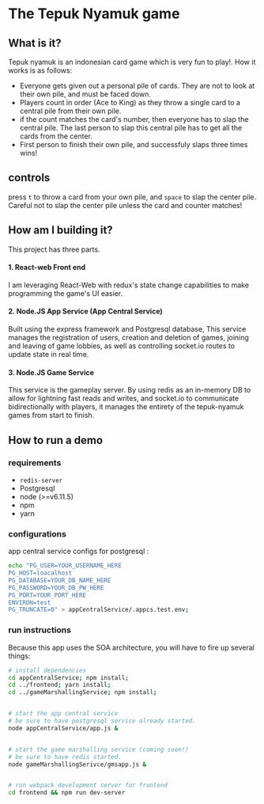 # The Tepuk Nyamuk game

## What is it?

Tepuk nyamuk is an indonesian card game which is very fun to play!. How it works is as follows:
* Everyone gets given out a personal pile of cards. They are not to look at their own pile, and must be faced down.
* Players count in order (Ace to King) as they throw a single card to a central pile from their own pile.
* if the count matches the card's number, then everyone has to slap the central pile. The last person to slap this central pile has to get all the cards from the center.
* First person to finish their own pile, and successfuly slaps three times wins!


## controls

press `t` to throw a card from your own pile, and `space` to slap the center pile. Careful not to slap the center pile unless the card and counter matches!

## How am I building it?
This project has three parts.
#### 1. React-web Front end
I am leveraging React-Web with redux's state change capabilities to make programming the game's UI easier.
#### 2. Node.JS App Service (App Central Service)
Built using the express framework and Postgresql database, This service manages the registration of users, creation and deletion of games, joining and leaving of game lobbies, as well as controlling socket.io routes to update state in real time.
#### 3. Node.JS Game Service 
This service is the gameplay server. By using redis as an in-memory DB to allow for lightning fast reads and writes, and socket.io to communicate bidirectionally with players, it manages the entirety of the tepuk-nyamuk games from start to finish.
## How to run a demo
### requirements
* `redis-server`
* Postgresql
* node (>=v6.11.5)
* npm
* yarn
### configurations
app central service configs for postgresql :
```sh
echo "PG_USER=YOUR_USERNAME_HERE
PG_HOST=loacalhost
PG_DATABASE=YOUR_DB_NAME_HERE
PG_PASSWORD=YOUR_DB_PW_HERE
PG_PORT=YOUR_PORT_HERE
ENVIRON=test
PG_TRUNCATE=0" > appCentralService/.appcs.test.env;
```
### run instructions
Because this app uses the SOA architecture, you will have to fire up several things:
```sh
# install dependencies
cd appCentralService; npm install; 
cd ../frontend; yarn install; 
cd ../gameMarshallingService; npm install;


# start the app central service
# be sure to have postgresql service already started.
node appCentralService/app.js &


# start the game marshalling service (coming soon!)
# be sure to have redis started.
node gameMarshallingSerivce/gmsapp.js &


# run webpack development server for frontend
cd frontend && npm run dev-server
```
